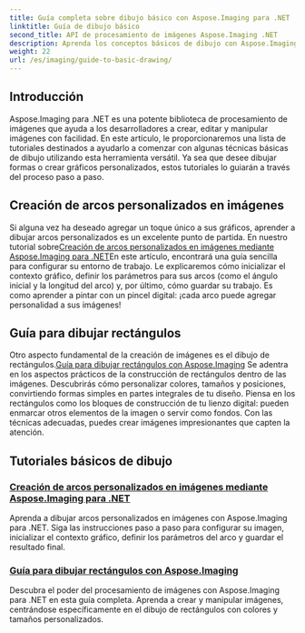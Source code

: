 ```yaml
---
title: Guía completa sobre dibujo básico con Aspose.Imaging para .NET
linktitle: Guía de dibujo básico
second_title: API de procesamiento de imágenes Aspose.Imaging .NET
description: Aprenda los conceptos básicos de dibujo con Aspose.Imaging para .NET. Este tutorial paso a paso cubre conceptos esenciales, como la creación de formas, la aplicación de transformaciones y el manejo de imágenes.
weight: 22
url: /es/imaging/guide-to-basic-drawing/
---
```

## Introducción

Aspose.Imaging para .NET es una potente biblioteca de procesamiento de imágenes que ayuda a los desarrolladores a crear, editar y manipular imágenes con facilidad. En este artículo, le proporcionaremos una lista de tutoriales destinados a ayudarlo a comenzar con algunas técnicas básicas de dibujo utilizando esta herramienta versátil. Ya sea que desee dibujar formas o crear gráficos personalizados, estos tutoriales lo guiarán a través del proceso paso a paso.

## Creación de arcos personalizados en imágenes

 Si alguna vez ha deseado agregar un toque único a sus gráficos, aprender a dibujar arcos personalizados es un excelente punto de partida. En nuestro tutorial sobre[Creación de arcos personalizados en imágenes mediante Aspose.Imaging para .NET](./create-custom-arc-in-images/)En este artículo, encontrará una guía sencilla para configurar su entorno de trabajo. Le explicaremos cómo inicializar el contexto gráfico, definir los parámetros para sus arcos (como el ángulo inicial y la longitud del arco) y, por último, cómo guardar su trabajo. Es como aprender a pintar con un pincel digital: ¡cada arco puede agregar personalidad a sus imágenes!

## Guía para dibujar rectángulos

 Otro aspecto fundamental de la creación de imágenes es el dibujo de rectángulos.[Guía para dibujar rectángulos con Aspose.Imaging](./guide-to-drawing-rectangle/) Se adentra en los aspectos prácticos de la construcción de rectángulos dentro de las imágenes. Descubrirás cómo personalizar colores, tamaños y posiciones, convirtiendo formas simples en partes integrales de tu diseño. Piensa en los rectángulos como los bloques de construcción de tu lienzo digital: pueden enmarcar otros elementos de la imagen o servir como fondos. Con las técnicas adecuadas, puedes crear imágenes impresionantes que capten la atención.

## Tutoriales básicos de dibujo
### [Creación de arcos personalizados en imágenes mediante Aspose.Imaging para .NET](./create-custom-arc-in-images/)
Aprenda a dibujar arcos personalizados en imágenes con Aspose.Imaging para .NET. Siga las instrucciones paso a paso para configurar su imagen, inicializar el contexto gráfico, definir los parámetros del arco y guardar el resultado final.
### [Guía para dibujar rectángulos con Aspose.Imaging](./guide-to-drawing-rectangle/)
Descubra el poder del procesamiento de imágenes con Aspose.Imaging para .NET en esta guía completa. Aprenda a crear y manipular imágenes, centrándose específicamente en el dibujo de rectángulos con colores y tamaños personalizados.